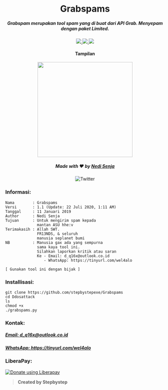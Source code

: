 <h1 align="center">Grabspams</h1>
<h5 align="center">Grabspam merupakan tool spam yang di buat dari API Grab. Menyepam dengan paket Limited.</h5>

<p align="center">
  <a href="https://www.php.net">
    <img src="https://img.shields.io/badge/Language-PHP-violetblue.svg">
  </a>
  <a href="https://github.com/stepbystepexe/Grabspams/blob/master/LICENSE">
    <img src="https://img.shields.io/badge/License-GPL%203-red.svg">
  </a>
  <a href="https://opensource.org">
    <img src="https://img.shields.io/badge/Open%20Source-●-success.svg">
  </a>
</p>

<h4 align="center">Tampilan</h4>
<p align="center">
  <img src="https://github.com/stepbystepexe/Grabspams/blob/master/Skrinsut.png" width="300">
</a></p>

<h5>
<p align="center">
  Made with ❤️ by <a href="https://github.com/stepbystepexe">Nedi Senja</a>
</h5>
</p>

<p align="center">
  <img src="https://img.shields.io/twitter/url?url=https%3A%2F%2Fgithub.com%2Stepbystepexe%2FGrabspams" alt="Twitter">
</p>

### Informasi:
```text
Nama        : Grabspams
Versi       : 1.1 (Update: 22 Juli 2020, 1:11 AM)
Tanggal     : 11 Januari 2019
Author      : Nedi Senja
Tujuan      : Untuk mengirim spam kepada
              mantan ASU hhe:v
Terimakasih : Allah SWT.
              FR13NDS, & seluruh
              manusia seplanet bumi
NB          : Manusia gax ada yang sempurna
              sama kaya tool ini.
              Silahkan laporkan kritik atau saran
              Ke - Email: d_q16x@outlook.co.id
                 - WhatsApp: https://tinyurl.com/wel4alo

[ Gunakan tool ini dengan bijak ]
```

### Installisasi:
```text
git clone https://github.com/stepbystepexe/Grabspams
cd Ddosattack
ls
chmod +x
./grabspams.py
```
### Kontak:

<h5> <a href="http://d_q16x@outlook.co.id">Email: d_q16x@outlook.co.id</a>
</h5>
<h5> <a href="https://tinyurl.com/wel4alo">WhatsApp: https://tinyurl.com/wel4alo</a>
</h5>

### LiberaPay:
<noscript><a href="https://liberapay.com/stepbystepexe/donate"><img alt="Donate using Liberapay" src="https://liberapay.com/assets/widgets/donate.svg"></a></noscript>

>**Created by Stepbystep**
